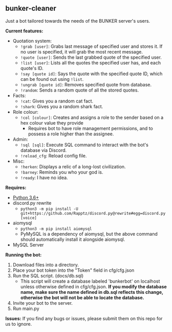 ## bunker-cleaner
Just a bot tailored towards the needs of the BUNKER server's users.

**Current features:**
* Quotation system:
    * `!grab [user]`: Grabs last message of specified user and stores it. If no user is specified, it will grab the most recent message.
    * `!quote [user]`: Sends the last grabbed quote of the specified user.
    * `!list [user]`: Lists all the quotes the specified user has, and each quote's ID.
    * `!say [quote id]`: Says the quote with the specified quote ID, which can be found out using `!list`.
    * `!ungrab [quote id]`: Removes specified quote from database.
    * `!random`: Sends a random quote of all the stored quotes.
* Facts:
    * `!cat`: Gives you a random cat fact.
    * `!shark`: Gives you a random shark fact.
* Role colour:
    * `!col [colour]`: Creates and assigns a role to the sender based on a hex colour value they provide
        * Requires bot to have role management permissions, and to possess a role higher than the assignee.
* Admin:
    * `!sql [sql]`: Execute SQL command to interact with the bot's database via Discord.
    * `!reload_cfg`: Reload config file.
* Misc:
    * `!herken`: Displays a relic of a long-lost civilization. 
    * `!barney`: Reminds you who your god is.
    * `!ready`: I have no idea.

**Requires:**
* [Python 3.6+](https://www.python.org/downloads/release/python-360/)
* discord.py rewrite
	* `python3 -m pip install -U git+https://github.com/Rapptz/discord.py@rewrite#egg=discord.py[voice]`
* aiomysql
	* `python3 -m pip install aiomysql`
	* PyMySQL is a dependency of aiomysql, but the above command should automatically install it alongside aiomysql.
* MySQL Server

**Running the bot:**
1. Download files into a directory.
2. Place your bot token into the "Token" field in cfg/cfg.json
3. Run the SQL script. (docs/db.sql)
	* This script will create a database labeled 'bunkerbot' on localhost unless otherwise defined in cfg/cfg.json. **If you modify the database name, make sure the name defined in db.sql reflects this change, otherwise the bot will not be able to locate the database.**
4. Invite your bot to the server.
5. Run main.py

**Issues:**
If you find any bugs or issues, please submit them on this repo for us to ignore.
